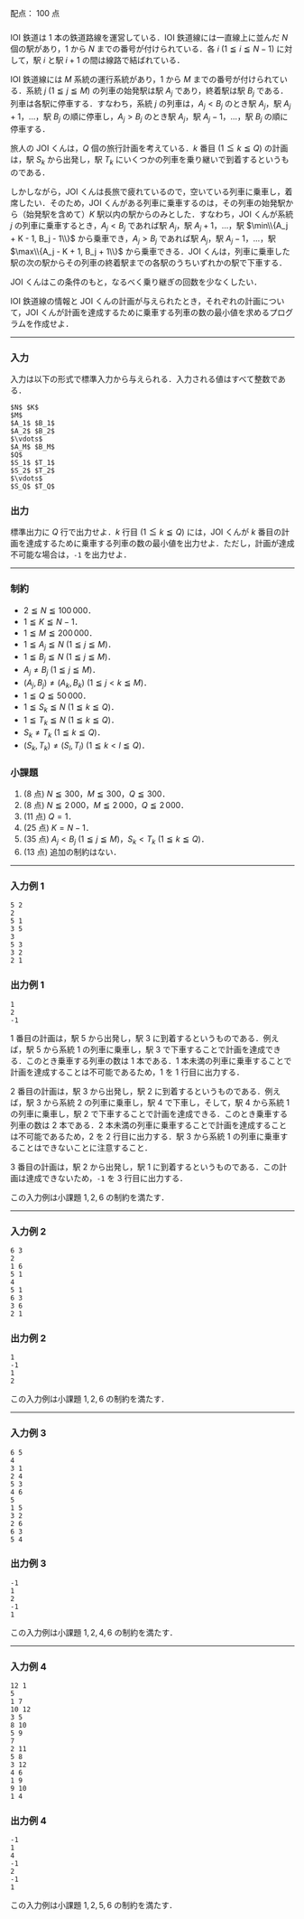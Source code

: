 配点： $100$ 点

###

IOI 鉄道は $1$ 本の鉄道路線を運営している．IOI 鉄道線には一直線上に並んだ $N$ 個の駅があり，$1$ から $N$ までの番号が付けられている．各 $i$ ($1 \leqq i \leqq N - 1$) に対して，駅 $i$ と駅 $i + 1$ の間は線路で結ばれている．

IOI 鉄道線には $M$ 系統の運行系統があり，$1$ から $M$ までの番号が付けられている．系統 $j$ ($1 \leqq j \leqq M$) の列車の始発駅は駅 $A_j$ であり，終着駅は駅 $B_j$ である．列車は各駅に停車する．すなわち，系統 $j$ の列車は，$A_j < B_j$ のとき駅 $A_j$，駅 $A_j + 1$，$\dots$，駅 $B_j$ の順に停車し，$A_j > B_j$ のとき駅 $A_j$，駅 $A_j - 1$，$\dots$，駅 $B_j$ の順に停車する．

旅人の JOI くんは，$Q$ 個の旅行計画を考えている．$k$ 番目 ($1 \leqq k \leqq Q$) の計画は，駅 $S_k$ から出発し，駅 $T_k$ にいくつかの列車を乗り継いで到着するというものである．

しかしながら，JOI くんは長旅で疲れているので，空いている列車に乗車し，着席したい．そのため，JOI くんがある列車に乗車するのは，その列車の始発駅から（始発駅を含めて）$K$ 駅以内の駅からのみとした．すなわち，JOI くんが系統 $j$ の列車に乗車するとき，$A_j < B_j$ であれば駅 $A_j$，駅 $A_j + 1$，$\dots$，駅 $\min\\{A_j + K - 1, B_j - 1\\}$ から乗車でき，$A_j > B_j$ であれば駅 $A_j$，駅 $A_j - 1$，$\dots$，駅 $\max\\{A_j - K + 1, B_j + 1\\}$ から乗車できる．JOI くんは，列車に乗車した駅の次の駅からその列車の終着駅までの各駅のうちいずれかの駅で下車する．

JOI くんはこの条件のもと，なるべく乗り継ぎの回数を少なくしたい．

IOI 鉄道線の情報と JOI くんの計画が与えられたとき，それぞれの計画について，JOI くんが計画を達成するために乗車する列車の数の最小値を求めるプログラムを作成せよ．

---

### 入力

入力は以下の形式で標準入力から与えられる．入力される値はすべて整数である．

~~~
$N$ $K$
$M$
$A_1$ $B_1$
$A_2$ $B_2$
$\vdots$
$A_M$ $B_M$
$Q$
$S_1$ $T_1$
$S_2$ $T_2$
$\vdots$
$S_Q$ $T_Q$
~~~

### 出力

標準出力に $Q$ 行で出力せよ．$k$ 行目 ($1 \leqq k \leqq Q$) には，JOI くんが $k$ 番目の計画を達成するために乗車する列車の数の最小値を出力せよ．ただし，計画が達成不可能な場合は，`-1` を出力せよ．

---

### 制約

- $2 \leqq N \leqq 100\,000$．
- $1 \leqq K \leqq N - 1$．
- $1 \leqq M \leqq 200\,000$．
- $1 \leqq A_j \leqq N$ ($1 \leqq j \leqq M$)．
- $1 \leqq B_j \leqq N$ ($1 \leqq j \leqq M$)．
- $A_j \neq B_j$ ($1 \leqq j \leqq M$)．
- $(A_j, B_j) \neq (A_k, B_k)$ ($1 \leqq j < k \leqq M$)．
- $1 \leqq Q \leqq 50\,000$．
- $1 \leqq S_k \leqq N$ ($1 \leqq k \leqq Q$)．
- $1 \leqq T_k \leqq N$ ($1 \leqq k \leqq Q$)．
- $S_k \neq T_k$ ($1 \leqq k \leqq Q$)．
- $(S_k, T_k) \neq (S_l, T_l)$ ($1 \leqq k < l \leqq Q$)．

### 小課題

1. ($8$ 点) $N \leqq 300$，$M \leqq 300$，$Q \leqq 300$．
2. ($8$ 点) $N \leqq 2\,000$，$M \leqq 2\,000$，$Q \leqq 2\,000$．
3. ($11$ 点) $Q = 1$．
4. ($25$ 点) $K = N - 1$．
5. ($35$ 点) $A_j < B_j$ ($1 \leqq j \leqq M$)，$S_k < T_k$ ($1\leqq k \leqq Q$)．
6. ($13$ 点) 追加の制約はない．

---

### 入力例 1

~~~
5 2
2
5 1
3 5
3
5 3
3 2
2 1
~~~

### 出力例 1

~~~
1
2
-1
~~~

$1$ 番目の計画は，駅 $5$ から出発し，駅 $3$ に到着するというものである．例えば，駅 $5$ から系統 $1$ の列車に乗車し，駅 $3$ で下車することで計画を達成できる．このとき乗車する列車の数は $1$ 本である．$1$ 本未満の列車に乗車することで計画を達成することは不可能であるため，$1$ を $1$ 行目に出力する．

$2$ 番目の計画は，駅 $3$ から出発し，駅 $2$ に到着するというものである．例えば，駅 $3$ から系統 $2$ の列車に乗車し，駅 $4$ で下車し，そして，駅 $4$ から系統 $1$ の列車に乗車し，駅 $2$ で下車することで計画を達成できる．このとき乗車する列車の数は $2$ 本である．$2$ 本未満の列車に乗車することで計画を達成することは不可能であるため，$2$ を $2$ 行目に出力する．駅 $3$ から系統 $1$ の列車に乗車することはできないことに注意すること．

$3$ 番目の計画は，駅 $2$ から出発し，駅 $1$ に到着するというものである．この計画は達成できないため，`-1` を $3$ 行目に出力する．

この入力例は小課題 $1, 2, 6$ の制約を満たす．


---

### 入力例 2

~~~
6 3
2
1 6
5 1
4
5 1
6 3
3 6
2 1
~~~

### 出力例 2

~~~
1
-1
1
2
~~~

この入力例は小課題 $1, 2, 6$ の制約を満たす．

---

### 入力例 3

~~~
6 5
4
3 1
2 4
5 3
4 6
5
1 5
3 2
2 6
6 3
5 4
~~~

### 出力例 3

~~~
-1
1
2
-1
1
~~~

この入力例は小課題 $1, 2, 4, 6$ の制約を満たす．

---

### 入力例 4

~~~
12 1
5
1 7
10 12
3 5
8 10
5 9
7
2 11
5 8
3 12
4 6
1 9
9 10
1 4
~~~

### 出力例 4

~~~
-1
1
4
-1
2
-1
1	
~~~

この入力例は小課題 $1, 2, 5, 6$ の制約を満たす．
